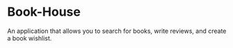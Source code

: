 # Book-House
An application that allows you to search for books, write reviews, and create a book wishlist.
